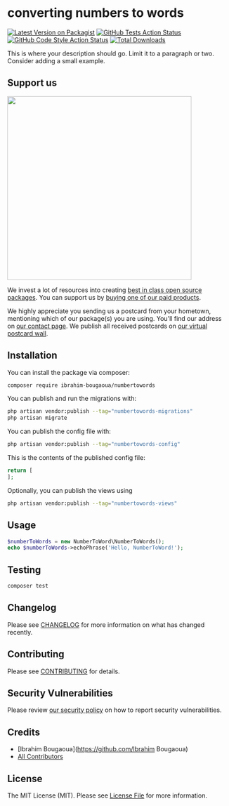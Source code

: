 # converting numbers to words

[![Latest Version on Packagist](https://img.shields.io/packagist/v/ibrahim-bougaoua/numbertowords.svg?style=flat-square)](https://packagist.org/packages/ibrahim-bougaoua/numbertowords)
[![GitHub Tests Action Status](https://img.shields.io/github/actions/workflow/status/ibrahim-bougaoua/numbertowords/run-tests.yml?branch=main&label=tests&style=flat-square)](https://github.com/ibrahim-bougaoua/numbertowords/actions?query=workflow%3Arun-tests+branch%3Amain)
[![GitHub Code Style Action Status](https://img.shields.io/github/actions/workflow/status/ibrahim-bougaoua/numbertowords/fix-php-code-style-issues.yml?branch=main&label=code%20style&style=flat-square)](https://github.com/ibrahim-bougaoua/numbertowords/actions?query=workflow%3A"Fix+PHP+code+style+issues"+branch%3Amain)
[![Total Downloads](https://img.shields.io/packagist/dt/ibrahim-bougaoua/numbertowords.svg?style=flat-square)](https://packagist.org/packages/ibrahim-bougaoua/numbertowords)

This is where your description should go. Limit it to a paragraph or two. Consider adding a small example.

## Support us

[<img src="https://github-ads.s3.eu-central-1.amazonaws.com/numberToWords.jpg?t=1" width="419px" />](https://spatie.be/github-ad-click/numberToWords)

We invest a lot of resources into creating [best in class open source packages](https://spatie.be/open-source). You can support us by [buying one of our paid products](https://spatie.be/open-source/support-us).

We highly appreciate you sending us a postcard from your hometown, mentioning which of our package(s) you are using. You'll find our address on [our contact page](https://spatie.be/about-us). We publish all received postcards on [our virtual postcard wall](https://spatie.be/open-source/postcards).

## Installation

You can install the package via composer:

```bash
composer require ibrahim-bougaoua/numbertowords
```

You can publish and run the migrations with:

```bash
php artisan vendor:publish --tag="numbertowords-migrations"
php artisan migrate
```

You can publish the config file with:

```bash
php artisan vendor:publish --tag="numbertowords-config"
```

This is the contents of the published config file:

```php
return [
];
```

Optionally, you can publish the views using

```bash
php artisan vendor:publish --tag="numbertowords-views"
```

## Usage

```php
$numberToWords = new NumberToWord\NumberToWords();
echo $numberToWords->echoPhrase('Hello, NumberToWord!');
```

## Testing

```bash
composer test
```

## Changelog

Please see [CHANGELOG](CHANGELOG.md) for more information on what has changed recently.

## Contributing

Please see [CONTRIBUTING](CONTRIBUTING.md) for details.

## Security Vulnerabilities

Please review [our security policy](../../security/policy) on how to report security vulnerabilities.

## Credits

- [Ibrahim Bougaoua](https://github.com/Ibrahim Bougaoua)
- [All Contributors](../../contributors)

## License

The MIT License (MIT). Please see [License File](LICENSE.md) for more information.
